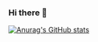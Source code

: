 ### Hi there 👋

[![Anurag's GitHub stats](https://github-readme-stats.vercel.app/api?username=fnk2077)](https://github.com/anuraghazra/github-readme-stats)

<!--
**fnk2077/fnk2077** is a ✨ _special_ ✨ repository because its `README.md` (this file) appears on your GitHub profile.

Here are some ideas to get you started:

- 🔭 I’m currently working on ...
- 🌱 I’m currently learning ...
- 👯 I’m looking to collaborate on ...
- 🤔 I’m looking for help with ...
- 💬 Ask me about ...
- 📫 How to reach me: ...
- 😄 Pronouns: ...
- ⚡ Fun fact: ...
-->

